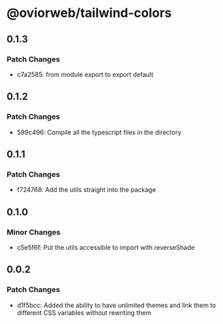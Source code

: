 # @oviorweb/tailwind-colors

## 0.1.3

### Patch Changes

- c7a2585: from module export to export default

## 0.1.2

### Patch Changes

- 599c496: Compile all the typescript files in the directory

## 0.1.1

### Patch Changes

- f724768: Add the utils straight into the package

## 0.1.0

### Minor Changes

- c5e5f6f: Put the utils accessible to import with reverseShade

## 0.0.2

### Patch Changes

- d1f5bcc: Added the ability to have unlimited themes and link them to different CSS variables without rewriting them
